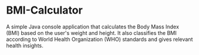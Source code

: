 # BMI-Calculator
A simple Java console application that calculates the Body Mass Index (BMI) based on the user's weight and height. It also classifies the BMI according to World Health Organization (WHO) standards and gives relevant health insights.
